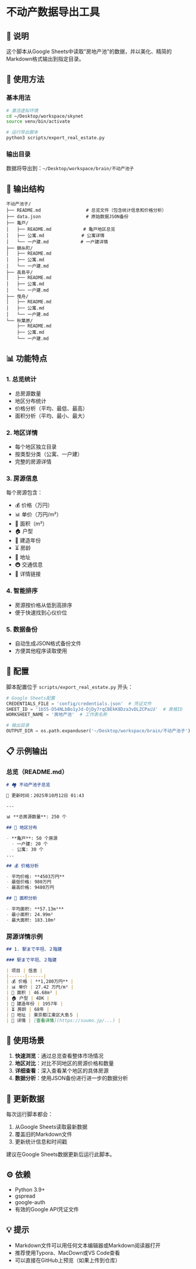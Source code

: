 # 不动产数据导出工具

## 📝 说明

这个脚本从Google Sheets中读取"房地产池"的数据，并以美化、精简的Markdown格式输出到指定目录。

## 🚀 使用方法

### 基本用法

```bash
# 激活虚拟环境
cd ~/Desktop/workspace/skynet
source venv/bin/activate

# 运行导出脚本
python3 scripts/export_real_estate.py
```

### 输出目录

数据将导出到：`~/Desktop/workspace/brain/不动产池子`

## 📂 输出结构

```
不动产池子/
├── README.md                 # 总览文件（包含统计信息和价格分析）
├── data.json                 # 原始数据JSON备份
├── 亀戸/
│   ├── README.md            # 亀戸地区总览
│   ├── 公寓.md              # 公寓详情
│   └── 一户建.md            # 一户建详情
├── 錦糸町/
│   ├── README.md
│   ├── 公寓.md
│   └── 一户建.md
├── 高島平/
│   ├── README.md
│   ├── 公寓.md
│   └── 一户建.md
├── 曳舟/
│   ├── README.md
│   ├── 公寓.md
│   └── 一户建.md
└── 秋葉原/
    ├── README.md
    ├── 公寓.md
    └── 一户建.md
```

## 📊 功能特点

### 1. 总览统计
- 总房源数量
- 地区分布统计
- 价格分析（平均、最低、最高）
- 面积分析（平均、最小、最大）

### 2. 地区详情
- 每个地区独立目录
- 按类型分类（公寓、一户建）
- 完整的房源详情

### 3. 房源信息
每个房源包含：
- 💰 价格（万円）
- 📊 单价（万円/m²）
- 📏 面积（m²）
- 🏠 户型
- 📅 建造年份
- ⏳ 房龄
- 📍 地址
- 🚇 交通信息
- 🔗 详情链接

### 4. 智能排序
- 房源按价格从低到高排序
- 便于快速找到心仪价位

### 5. 数据备份
- 自动生成JSON格式备份文件
- 方便其他程序读取使用

## 🔧 配置

脚本配置位于 `scripts/export_real_estate.py` 开头：

```python
# Google Sheets配置
CREDENTIALS_FILE = 'config/credentials.json'  # 凭证文件
SHEET_ID = '1b55-D54NLbBo1yJd-OjDy7rqCBEkK8Dza3vDLZCPaiU'  # 表格ID
WORKSHEET_NAME = '房地产池'  # 工作表名称

# 输出目录
OUTPUT_DIR = os.path.expanduser('~/Desktop/workspace/brain/不动产池子')
```

## 📋 示例输出

### 总览（README.md）
```markdown
# 🏘️ 不动产池子总览

📅 更新时间：2025年10月12日 01:43

---

📊 **总房源数量**: 250 个

## 📍 地区分布

- **亀戸**: 50 个房源
  - 一户建: 20 个
  - 公寓: 30 个
...

## 💰 价格分析

- 平均价格: **4503万円**
- 最低价格: 980万円
- 最高价格: 9480万円

## 📏 面积分析

- 平均面积: **57.13m²**
- 最小面积: 24.99m²
- 最大面积: 183.10m²
```

### 房源详情示例
```markdown
## 1. 駅まで平坦、２階建

### 駅まで平坦、２階建

| 项目 | 信息 |
|------|------|
| 💰 价格 | **1,280万円** |
| 📊 单价 | 27.42 万円/m² |
| 📏 面积 | 46.68m² |
| 🏠 户型 | 4DK |
| 📅 建造年份 | 1957年 |
| ⏳ 房龄 | 68年 |
| 📍 地址 | 東京都江東区大島５ |
| 🔗 详情 | [查看详情](https://suumo.jp/...) |
```

## 🎯 使用场景

1. **快速浏览**：通过总览查看整体市场情况
2. **地区对比**：对比不同地区的房源价格和数量
3. **详细查看**：深入查看某个地区的具体房源
4. **数据分析**：使用JSON备份进行进一步的数据分析

## 🔄 更新数据

每次运行脚本都会：
1. 从Google Sheets读取最新数据
2. 覆盖旧的Markdown文件
3. 更新统计信息和时间戳

建议在Google Sheets数据更新后运行此脚本。

## ⚙️ 依赖

- Python 3.9+
- gspread
- google-auth
- 有效的Google API凭证文件

## 💡 提示

- Markdown文件可以用任何文本编辑器或Markdown阅读器打开
- 推荐使用Typora、MacDown或VS Code查看
- 可以直接在GitHub上预览（如果上传到仓库）

